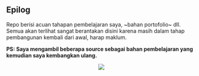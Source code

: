 ## Epilog
Repo berisi acuan tahapan pembelajaran saya, ~bahan portofolio~ dll. Semua akan terlihat sangat berantakan disini karena masih dalam tahap pembangunan kembali dari awal, harap maklum.

**PS: Saya mengambil beberapa source sebagai bahan pembelajaran yang kemudian saya kembangkan ulang.**

<p align="center"><img src="https://raw.githubusercontent.com/catppuccin/catppuccin/main/assets/footers/gray0_ctp_on_line.svg?sanitize=true" /></p>
